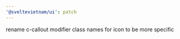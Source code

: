 ```yaml
---
'@sveltevietnam/ui': patch
---
```


rename c-callout modifier class names for icon to be more specific
